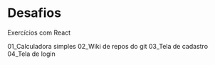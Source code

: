 # Desafios
Exercícios com React

01_Calculadora simples
02_Wiki de repos do git
03_Tela de cadastro
04_Tela de login
